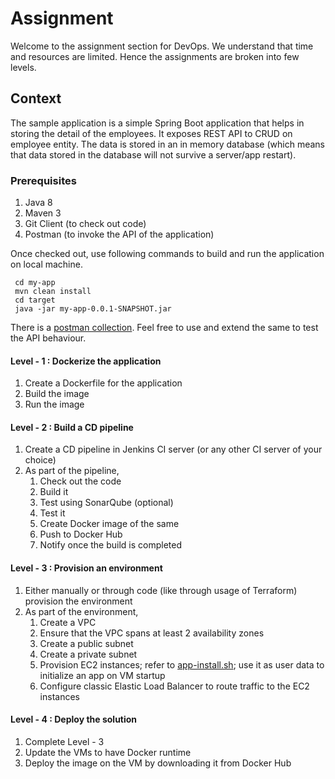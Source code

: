 # Assignment

Welcome to the assignment section for DevOps. We understand that time and resources are limited. Hence the assignments are broken into few levels. 

## Context

The sample application is a simple Spring Boot application that helps in storing the detail of the employees. It exposes REST API to CRUD on employee entity. The data is stored in an in memory database (which means that data stored in the database will not survive a server/app restart). 

### Prerequisites
1. Java 8
2. Maven 3 
3. Git Client (to check out code)
4. Postman (to invoke the API of the application)

Once checked out, use following commands to build and run the application on local machine.

```
 cd my-app
 mvn clean install
 cd target
 java -jar my-app-0.0.1-SNAPSHOT.jar
```

There is a [postman collection](DevOps-Assessment.postman_collection.json). Feel free to use and extend the same to test the API behaviour.

#### Level - 1 : Dockerize the application
1. Create a Dockerfile for the application
2. Build the image 
3. Run the image

#### Level - 2 : Build a CD pipeline
1. Create a CD pipeline in Jenkins CI server (or any other CI server of your choice)
2. As part of the pipeline, 
    1. Check out the code
    2. Build it
    3. Test using SonarQube (optional) 
    4. Test it
    5. Create Docker image of the same
    6. Push to Docker Hub
    7. Notify once the build is completed

#### Level - 3 : Provision an environment
1. Either manually or through code (like through usage of Terraform) provision the environment
2. As part of the environment,
    1. Create a VPC
    2. Ensure that the VPC spans at least 2 availability zones
    3. Create a public subnet 
    4. Create a private subnet 
    5. Provision EC2 instances; refer to [app-install.sh](app-install.sh); use it as user data to initialize an app on VM startup
    6. Configure classic Elastic Load Balancer to route traffic to the EC2 instances 

#### Level - 4 : Deploy the solution
1. Complete Level - 3
2. Update the VMs to have Docker runtime
3. Deploy the image on the VM by downloading it from Docker Hub